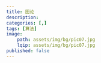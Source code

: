 ```yaml
---
title: 图论
description: 
categories: [,]
tags: [算法]
image: 
    path: assets/img/bg/pic07.jpg
    lqip: assets/img/bg/pic07.jpg
published: false
---
```


